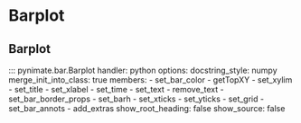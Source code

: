 # Barplot
## Barplot
::: pynimate.bar.Barplot
    handler: python
    options:
      docstring_style: numpy
      merge_init_into_class: true
      members:
        - set_bar_color 
        - getTopXY
        - set_xylim
        - set_title
        - set_xlabel
        - set_time
        - set_text
        - remove_text
        - set_bar_border_props
        - set_barh
        - set_xticks
        - set_yticks
        - set_grid
        - set_bar_annots
        - add_extras
      show_root_heading: false
      show_source: false